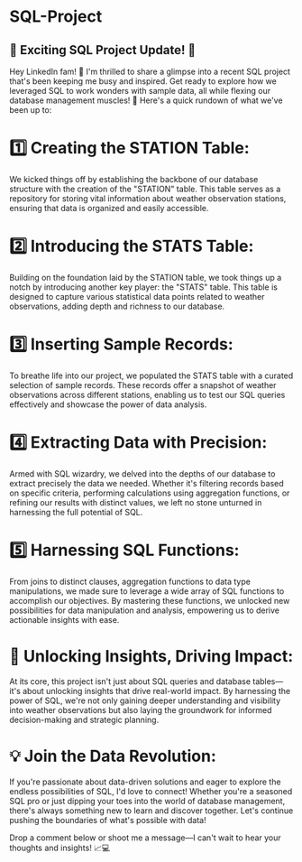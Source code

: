 # SQL-Project
## 🌟 Exciting SQL Project Update! 🌟

Hey LinkedIn fam! 👋 I'm thrilled to share a glimpse into a recent SQL project that's been keeping me busy and inspired. Get ready to explore how we leveraged SQL to work wonders with sample data, all while flexing our database management muscles! 💪 Here's a quick rundown of what we've been up to:

# 1️⃣ Creating the STATION Table:
We kicked things off by establishing the backbone of our database structure with the creation of the "STATION" table. This table serves as a repository for storing vital information about weather observation stations, ensuring that data is organized and easily accessible.

# 2️⃣ Introducing the STATS Table:
Building on the foundation laid by the STATION table, we took things up a notch by introducing another key player: the "STATS" table. This table is designed to capture various statistical data points related to weather observations, adding depth and richness to our database.

# 3️⃣ Inserting Sample Records:
To breathe life into our project, we populated the STATS table with a curated selection of sample records. These records offer a snapshot of weather observations across different stations, enabling us to test our SQL queries effectively and showcase the power of data analysis.

# 4️⃣ Extracting Data with Precision:
Armed with SQL wizardry, we delved into the depths of our database to extract precisely the data we needed. Whether it's filtering records based on specific criteria, performing calculations using aggregation functions, or refining our results with distinct values, we left no stone unturned in harnessing the full potential of SQL.

# 5️⃣ Harnessing SQL Functions:
From joins to distinct clauses, aggregation functions to data type manipulations, we made sure to leverage a wide array of SQL functions to accomplish our objectives. By mastering these functions, we unlocked new possibilities for data manipulation and analysis, empowering us to derive actionable insights with ease.

# 🚀 Unlocking Insights, Driving Impact:
At its core, this project isn't just about SQL queries and database tables—it's about unlocking insights that drive real-world impact. By harnessing the power of SQL, we're not only gaining deeper understanding and visibility into weather observations but also laying the groundwork for informed decision-making and strategic planning.

# 💡 Join the Data Revolution:
If you're passionate about data-driven solutions and eager to explore the endless possibilities of SQL, I'd love to connect! Whether you're a seasoned SQL pro or just dipping your toes into the world of database management, there's always something new to learn and discover together. Let's continue pushing the boundaries of what's possible with data!

Drop a comment below or shoot me a message—I can't wait to hear your thoughts and insights! 📈💻
